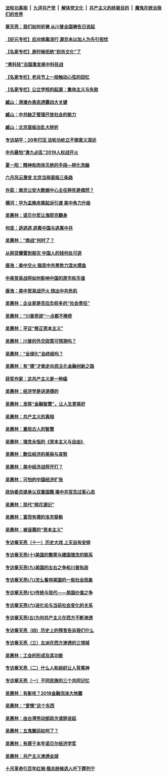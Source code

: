 ####  [法轮功真相](../../../../basic/blob/master/README.md?t=07031802) &nbsp;|&nbsp; [九评共产党](../../../../9ping.md/blob/master/README.md?t=07031802) &nbsp;|&nbsp; [解体党文化](../../../../jtdwh.md/blob/master/README.md?t=07031802)  &nbsp;|&nbsp; [共产主义的终极目的](../../../../gczydzjmd.md/blob/master/README.md?t=07031802) &nbsp;|&nbsp; [魔鬼在统治我们的世界](../../../../mgztzwmdsj.md/blob/master/README.md?t=07031802) 

#### [章天亮：我们如何祈祷 从川普全国祷告日说起](../pages/nsc423/n11944627.md?t=07031802) 

#### [【纪元专栏】应对病毒流行 渥京未以加人为先引担忧](../pages/nsc423/n11875714.md?t=07031802) 

#### [【名家专栏】是时候拒绝“封杀文化”了](../pages/nsc423/n11814093.md?t=07031802) 

#### [“黑科技”治国激发美中科技战](../pages/nsc423/n11638056.md?t=07031802) 

#### [【名家专栏】老兵节上一段触动心弦的回忆](../pages/nsc423/n11646016.md?t=07031802) 

#### [【名家专栏】公立学校的起源：集体主义与失败](../pages/nsc423/n11601833.md?t=07031802) 

#### [臧山：港澳办表态透露四大关键](../pages/nsc423/n11421628.md?t=07031802) 

#### [臧山：中共缺乏管理开放社会的能力](../pages/nsc423/n11407457.md?t=07031802) 

#### [臧山：北京面临治乱大转折](../pages/nsc423/n11406895.md?t=07031802) 

#### [专访胡平：20年打压 法轮功屹立不倒意义深远](../pages/nsc423/n11398800.md?t=07031802) 

#### [中共最怕“逢九必乱”2019人权战开火](../pages/nsc423/n11385248.md?t=07031802) 

#### [夏一阳：精神和肉体灭绝的手段—转化洗脑](../pages/nsc423/n11368250.md?t=07031802) 

#### [六月风云激变 北京当局面临三条路](../pages/nsc423/n11313668.md?t=07031802) 

#### [许茹：南京公安大数据中心主任猝死是偶然？](../pages/nsc423/n11064744.md?t=07031802) 

#### [横河：华为孟晚舟案起诉引渡 美中角力升级](../pages/nsc423/n11027230.md?t=07031802) 

#### [吴惠林：诺贝尔奖让海耶克翻身](../pages/nsc423/n10890049.md?t=07031802) 

#### [何坚：逃逃逃 逃离中国与逃离中共](../pages/nsc423/n10592891.md?t=07031802) 

#### [吴惠林：“商战”何时了？](../pages/nsc423/n10573558.md?t=07031802) 

#### [从网贷爆雷到股灾 中国人的钱何处可逃](../pages/nsc423/n10572800.md?t=07031802) 

#### [唐浩：美中交火 隐现中共黑势力混水摸鱼](../pages/nsc423/n10544040.md?t=07031802) 

#### [中美贸易战将如何影响中国的房市和币值](../pages/nsc423/n10543697.md?t=07031802) 

#### [唐浩：美中贸易战开火 烧出中共危机](../pages/nsc423/n10540126.md?t=07031802) 

#### [吴惠林：企业家是否应负较多的“社会责任”](../pages/nsc423/n10535022.md?t=07031802) 

#### [吴惠林：“川普奇迹”一点都不稀奇](../pages/nsc423/n10512808.md?t=07031802) 

#### [吴惠林：平议“修正资本主义”](../pages/nsc423/n10495724.md?t=07031802) 

#### [吴惠林：川普的外交政策可预测吗？](../pages/nsc423/n10462387.md?t=07031802) 

#### [吴惠林：“全球化”会终结吗？](../pages/nsc423/n10452838.md?t=07031802) 

#### [吴惠林：有“德”才能走向民主化金融创新之路](../pages/nsc423/n10432292.md?t=07031802) 

#### [获奖作家：这共产主义是一种癌](../pages/nsc423/n10431541.md?t=07031802) 

#### [吴惠林：经济学是讲道德的](../pages/nsc423/n10398014.md?t=07031802) 

#### [吴惠林：发挥“金融智慧”，让人生更美好](../pages/nsc423/n10375019.md?t=07031802) 

#### [吴惠林：共产主义的真相](../pages/nsc423/n10351394.md?t=07031802) 

#### [吴惠林：重拾古人的智慧](../pages/nsc423/n10337691.md?t=07031802) 

#### [吴惠林：理念永恒的《资本主义与自由》](../pages/nsc423/n10316274.md?t=07031802) 

#### [吴惠林：数位经济的美丽与哀愁](../pages/nsc423/n10292946.md?t=07031802) 

#### [吴惠林：美中经济战将开打？](../pages/nsc423/n10258825.md?t=07031802) 

#### [吴惠林：可怕的中国经济扩张](../pages/nsc423/n10219147.md?t=07031802) 

#### [政协委员提承认双重国籍 揭中共官员过客心态](../pages/nsc423/n10208809.md?t=07031802) 

#### [吴惠林：现代“桃花源记”](../pages/nsc423/n10185234.md?t=07031802) 

#### [吴惠林：富而有德的洛克斐勒](../pages/nsc423/n10142264.md?t=07031802) 

#### [吴惠林：被诬蔑的“资本主义”](../pages/nsc423/n10124816.md?t=07031802) 

#### [专访章天亮（十一）历史大戏 上天自有安排](../pages/nsc423/n10094905.md?t=07031802) 

#### [专访章天亮(十)美国的繁荣与建国理念的联系](../pages/nsc423/n10094899.md?t=07031802) 

#### [专访章天亮(九)美国的左右之争和川普执政](../pages/nsc423/n10094889.md?t=07031802) 

#### [专访章天亮(八)怎么看待美国的一些社会现象](../pages/nsc423/n10094857.md?t=07031802) 

#### [专访章天亮(七)传统与现代——美国价值之争](../pages/nsc423/n10093140.md?t=07031802) 

#### [专访章天亮(六)进化论与当前社会变化的关系](../pages/nsc423/n10092036.md?t=07031802) 

#### [专访章天亮(五)为何共产主义在西方不断渗透](../pages/nsc423/n10083620.md?t=07031802) 

#### [专访章天亮（四）历史上的预言告诉我们什么](../pages/nsc423/n10083606.md?t=07031802) 

#### [专访章天亮（三）左派在西方渗透的三领域](../pages/nsc423/n10081115.md?t=07031802) 

#### [吴惠林：工会的形成及其功能](../pages/nsc423/n10080633.md?t=07031802) 

#### [专访章天亮（二）什么人和组织让人背离神](../pages/nsc423/n10076637.md?t=07031802) 

#### [专访章天亮（一）不同民族的三个共同记忆](../pages/nsc423/n10074188.md?t=07031802) 

#### [吴惠林：有影呒？2018金融泡沫大地震](../pages/nsc423/n10040534.md?t=07031802) 

#### [吴惠林：“爱情”这个东西](../pages/nsc423/n10019423.md?t=07031802) 

#### [吴惠林：由台湾劳动部政次请辞说起](../pages/nsc423/n9979679.md?t=07031802) 

#### [吴惠林：五鬼搬运如何了？](../pages/nsc423/n9925338.md?t=07031802) 

#### [吴惠林：有感于本年诺贝尔经济学奖](../pages/nsc423/n9871883.md?t=07031802) 

#### [吴惠林：共产主义渗透全球](../pages/nsc423/n9812748.md?t=07031802) 

#### [十月革命引百年红祸 俄总统候选人吁下葬列宁](../pages/nsc423/n9810182.md?t=07031802) 


